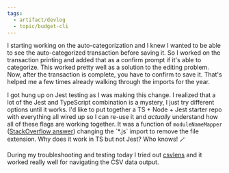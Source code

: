 ```yaml
---
tags:
  - artifact/devlog
  - topic/budget-cli
---
```

I starting working on the auto-categorization and I knew I wanted to be able to see the auto-categorized transaction before saving it. So I worked on the transaction printing and added that as a confirm prompt if it's able to categorize. This worked pretty well as a solution to the editing problem. Now, after the transaction is complete, you have to confirm to save it. That's helped me a few times already walking through the imports for the year. 

I got hung up on Jest testing as I was making this change. I realized that a lot of the Jest and TypeScript combination is a mystery, I just try different options until it works. I'd like to put together a TS + Node + Jest starter repo with everything all wired up so I can re-use it and *actually* understand how all of these flags are working together. It was a function of `moduleNameMapper` ([StackOverflow answer]([https://stackoverflow.com/a/69598249](https://stackoverflow.com/a/69598249))) changing the `*.js` import to remove the file extension. Why does it work in TS but not Jest? Who knows! 🪄

During my troubleshooting and testing today I tried out [csvlens](https://github.com/YS-L/csvlens) and it worked really well for navigating the CSV data output. 